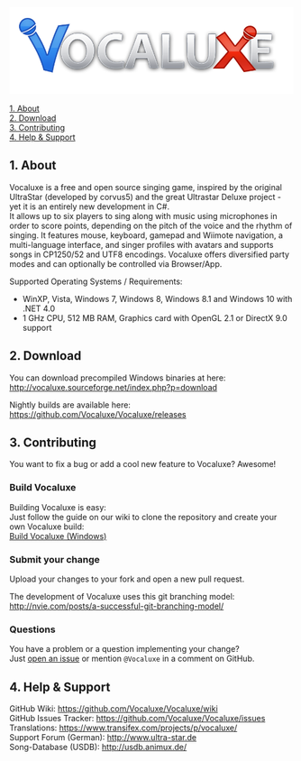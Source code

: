 ![Vocaluxe Logo](https://raw.githubusercontent.com/Vocaluxe/Vocaluxe/develop/Output/Graphics/Logo.png)

[1. About](#1-about)                     
[2. Download](#2-download)                     
[3. Contributing](#3-contributing)        
[4. Help & Support](#4-help--support)

## 1. About
Vocaluxe is a free and open source singing game, inspired by the original UltraStar (developed by corvus5) and the great Ultrastar Deluxe project - yet it is an entirely new development in C#.   
It allows up to six players to sing along with music using microphones in order to score points, depending on the pitch of the voice and the rhythm of singing.
It features mouse, keyboard, gamepad and Wiimote navigation, a multi-language interface, and singer profiles with avatars and supports songs in CP1250/52 and UTF8 encodings.
Vocaluxe offers diversified party modes and can optionally be controlled via Browser/App.

Supported Operating Systems / Requirements:
- WinXP, Vista, Windows 7, Windows 8, Windows 8.1 and Windows 10 with .NET 4.0
- 1 GHz CPU, 512 MB RAM, Graphics card with OpenGL 2.1 or DirectX 9.0 support


## 2. Download                
You can download precompiled Windows binaries at here:
http://vocaluxe.sourceforge.net/index.php?p=download

Nightly builds are available here:
https://github.com/Vocaluxe/Vocaluxe/releases

## 3. Contributing
You want to fix a bug or add a cool new feature to Vocaluxe? Awesome!

### Build Vocaluxe
Building Vocaluxe is easy:   
Just follow the guide on our wiki to clone the repository and create your own Vocaluxe build:   
[Build Vocaluxe (Windows)](https://github.com/Vocaluxe/Vocaluxe/wiki/HowTo:-Build-Vocaluxe-(Windows))

### Submit your change
Upload your changes to your fork and open a new pull request.

The development of Vocaluxe uses this git branching model:   
http://nvie.com/posts/a-successful-git-branching-model/

### Questions
You have a problem or a question implementing your change?   
Just [open an issue](https://github.com/Vocaluxe/Vocaluxe/issues/new) or mention `@Vocaluxe` in a comment on GitHub.

## 4. Help & Support
GitHub Wiki:			https://github.com/Vocaluxe/Vocaluxe/wiki   
GitHub Issues Tracker:	https://github.com/Vocaluxe/Vocaluxe/issues   
Translations:			https://www.transifex.com/projects/p/vocaluxe/   
Support Forum (German):	http://www.ultra-star.de   
Song-Database (USDB):	http://usdb.animux.de/
